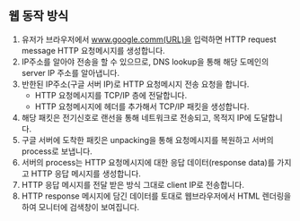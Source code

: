 ## 웹 동작 방식

1. 유저가 브라우저에서 www.google.comm(URL)을 입력하면 HTTP request message HTTP 요청메시지를 생성합니다.
2. IP주소를 알아야 전송을 할 수 있으므로, DNS lookup을 통해 해당 도메인의 server IP 주소를 알아냅니다.
3. 반한된 IP주소(구글 서버 IP)로 HTTP 요청메시지 전송 요청을 합니다.
   - HTTP 요청메시지를 TCP/IP 층에 전달합니다.
   - HTTP 요청메시지에 헤더를 추가해서 TCP/IP 패킷을 생성합니다.
4. 해당 패킷은 전기신호로 랜선을 통해 네트워크로 전송되고, 목적지 IP에 도달합니다.
5. 구글 서버에 도착한 패킷은 unpacking을 통해 요청메시지를 복원하고 서버의 process로 보냅니다.
6. 서버의 process는 HTTP 요청메시지에 대한 응답 데이터(response data)를 가지고 HTTP 응답 메시지를 생성합니다.
7. HTTP 응답 메시지를 전달 받은 방식 그대로 client IP로 전송합니다.
8. HTTP response 메시지에 담긴 데이터를 토대로 웹브라우저에서 HTML 렌더링을 하여 모니터에 검색창이 보여집니다.







